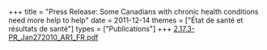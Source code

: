+++
title = "Press Release: Some Canadians with chronic health conditions need more help to help"
date = 2011-12-14
themes = ["État de santé et résultats de santé"]
types = ["Publications"]
+++
[2.17.3-PR_Jan272010_AR1_FR.pdf](/files/2.17.3-PR_Jan272010_AR1_FR.pdf)

